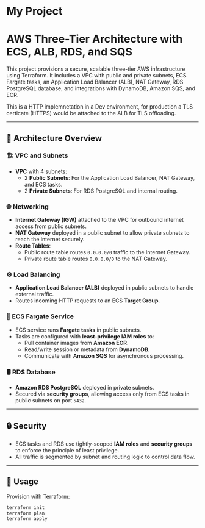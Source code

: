 # My Project
# AWS Three-Tier Architecture with ECS, ALB, RDS, and SQS

This project provisions a secure, scalable three-tier AWS infrastructure using Terraform. It includes a VPC with public and private subnets, ECS Fargate tasks, an Application Load Balancer (ALB), NAT Gateway, RDS PostgreSQL database, and integrations with DynamoDB, Amazon SQS, and ECR.

This is a HTTP implemnetation in a Dev environment, for production a TLS certicate (HTTPS) would be attached to the ALB for TLS offloading. 

---

## 📐 Architecture Overview

### 🏗️ VPC and Subnets
- **VPC** with 4 subnets:
  - 2 **Public Subnets**: For the Application Load Balancer, NAT Gateway, and ECS tasks.
  - 2 **Private Subnets**: For RDS PostgreSQL and internal routing.

### 🌐 Networking
- **Internet Gateway (IGW)** attached to the VPC for outbound internet access from public subnets.
- **NAT Gateway** deployed in a public subnet to allow private subnets to reach the internet securely.
- **Route Tables**:
  - Public route table routes `0.0.0.0/0` traffic to the Internet Gateway.
  - Private route table routes `0.0.0.0/0` to the NAT Gateway.

### ⚙️ Load Balancing
- **Application Load Balancer (ALB)** deployed in public subnets to handle external traffic.
- Routes incoming HTTP requests to an ECS **Target Group**.

### 🐳 ECS Fargate Service
- ECS service runs **Fargate tasks** in public subnets.
- Tasks are configured with **least-privilege IAM roles** to:
  - Pull container images from **Amazon ECR**.
  - Read/write session or metadata from **DynamoDB**.
  - Communicate with **Amazon SQS** for asynchronous processing.

### 🛢️ RDS Database
- **Amazon RDS PostgreSQL** deployed in private subnets.
- Secured via **security groups**, allowing access only from ECS tasks in public subnets on port `5432`.

---

## 🔒 Security
- ECS tasks and RDS use tightly-scoped **IAM roles** and **security groups** to enforce the principle of least privilege.
- All traffic is segmented by subnet and routing logic to control data flow.

---

## 🚀 Usage
Provision with Terraform:

```bash
terraform init
terraform plan
terraform apply

